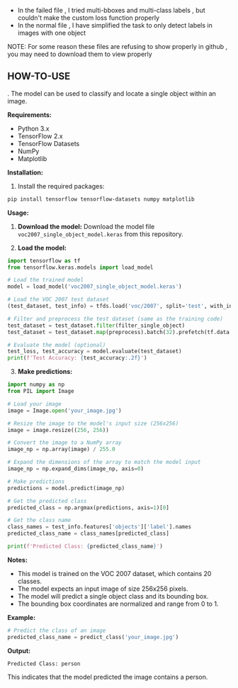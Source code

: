 * In the failed file , I tried multi-bboxes and multi-class labels , but couldn't make the custom loss function properly
* In the normal file , I have simplified the task to only detect labels in images with one object

NOTE: For some reason these files are refusing to show properly in github , you may need to download them to view properly

## HOW-TO-USE

. The model can be used to classify and locate a single object within an image.

**Requirements:**

* Python 3.x
* TensorFlow 2.x
* TensorFlow Datasets
* NumPy
* Matplotlib

**Installation:**

1. Install the required packages:
```bash
pip install tensorflow tensorflow-datasets numpy matplotlib
```

**Usage:**

1. **Download the model:**
Download the model file `voc2007_single_object_model.keras` from this repository.

2. **Load the model:**
```python
import tensorflow as tf
from tensorflow.keras.models import load_model

# Load the trained model
model = load_model('voc2007_single_object_model.keras')

# Load the VOC 2007 test dataset
(test_dataset, test_info) = tfds.load('voc/2007', split='test', with_info=True)

# Filter and preprocess the test dataset (same as the training code)
test_dataset = test_dataset.filter(filter_single_object)
test_dataset = test_dataset.map(preprocess).batch(32).prefetch(tf.data.experimental.AUTOTUNE)

# Evaluate the model (optional)
test_loss, test_accuracy = model.evaluate(test_dataset)
print(f'Test Accuracy: {test_accuracy:.2f}')
```

3. **Make predictions:**
```python
import numpy as np
from PIL import Image

# Load your image
image = Image.open('your_image.jpg')

# Resize the image to the model's input size (256x256)
image = image.resize((256, 256))

# Convert the image to a NumPy array
image_np = np.array(image) / 255.0

# Expand the dimensions of the array to match the model input
image_np = np.expand_dims(image_np, axis=0)

# Make predictions
predictions = model.predict(image_np)

# Get the predicted class
predicted_class = np.argmax(predictions, axis=1)[0]

# Get the class name
class_names = test_info.features['objects']['label'].names
predicted_class_name = class_names[predicted_class]

print(f'Predicted Class: {predicted_class_name}')
```

**Notes:**

* This model is trained on the VOC 2007 dataset, which contains 20 classes.
* The model expects an input image of size 256x256 pixels.
* The model will predict a single object class and its bounding box.
* The bounding box coordinates are normalized and range from 0 to 1.

**Example:**

```python
# Predict the class of an image
predicted_class_name = predict_class('your_image.jpg')
```

**Output:**

```
Predicted Class: person
```

This indicates that the model predicted the image contains a person.
